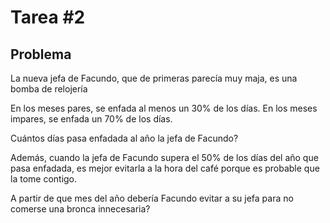 # Tarea #2 

## Problema 

La nueva jefa de Facundo, que de primeras parecía muy maja, es una bomba de relojería

En los meses pares, se enfada al menos un 30% de los días. En los meses impares, se enfada un 70% de los días.

Cuántos días pasa enfadada al año la jefa de Facundo?

Además, cuando la jefa de Facundo supera el 50% de los días del año que pasa enfadada, es mejor evitarla a la hora del café porque es probable que la tome contigo.

A partir de que mes del año debería Facundo evitar a su jefa para no comerse una bronca innecesaria?
